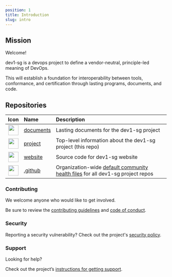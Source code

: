 ```yaml
---
position: 1
title: Introduction
slug: intro
---
```


## Mission



Welcome!

dev1-sg is a devops project to define a vendor-neutral, principle-led meaning of DevOps.

This will establish a foundation for interoperability between tools, conformance, and certification through lasting programs, documents, and code.

## Repositories

| Icon | Name | Description |
|:----:|:-----|:------------|
| <img src="https://openmoji.org/data/color/svg/1F4C4.svg" width="32" /> | [documents](https://github.com/dev1-sg/documents) | Lasting documents for the dev1-sg project |
| <img src="https://openmoji.org/data/color/svg/1F5D3.svg" width="32" /> | [project](https://github.com/dev1-sg/project) | Top-level information about the dev1-sg project (this repo) |
| <img src="https://openmoji.org/data/color/svg/1F310.svg" width="32" /> | [website](https://github.com/dev1-sg/website) | Source code for dev1-sg website |
| <img src="https://openmoji.org/data/color/svg/1FA7A.svg" width="32" /> | [.github](https://github.com/dev1-sg/.github) | Organization-wide [default community health files](https://docs.github.com/en/communities/setting-up-your-project-for-healthy-contributions/creating-a-default-community-health-file) for all dev1-sg project repos |

### Contributing

We welcome anyone who would like to get involved.

Be sure to review the [contributing guidelines](https://github.com/dev1-sg/.github/blob/main/CONTRIBUTING.md) and [code of conduct](https://github.com/dev1-sg/.github/blob/main/CODE_OF_CONDUCT.md).

### Security

Reporting a security vulnerability? Check out the project's [security policy](https://github.com/dev1-sg/.github/blob/main/SECURITY.md).

### Support

Looking for help?

Check out the project’s [instructions for getting support](https://github.com/dev1-sg/.github/blob/main/SUPPORT.md).
